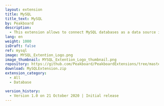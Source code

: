 ```yaml
---
layout: extension
title: MySQL
title_text: MySQL
by: Peakboard
description: 
  - This extension allows to connect MySQL databases as a data source in Peakboard. Using SQL statements, the data can be read from the MySQL database.
lang: en
weight: 1000
isDraft: false
ref: mysql
image: MYSQL_Extention_Logo.png
image_thumbnail: MYSQL_Extention_Logo_thumbnail.png
repository: https://github.com/Peakboard/PeakboardExtensions/tree/master/MySQL
download: MySQLExtension.zip
extension_category:
  - All
  - Database

version_history:
  - Version 1.0 on 21 October 2020 | Initial release
---
```

